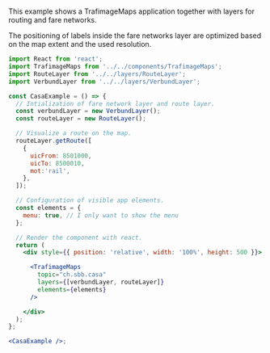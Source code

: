#

This example shows a TrafimageMaps application together with layers for routing
and fare networks.

The positioning of labels inside the fare networks layer are optimized based on
the map extent and the used resolution.

```jsx
import React from 'react';
import TrafimageMaps from '../../components/TrafimageMaps';
import RouteLayer from '../../layers/RouteLayer';
import VerbundLayer from '../../layers/VerbundLayer';

const CasaExample = () => {
  // Intialization of fare network layer and route layer.
  const verbundLayer = new VerbundLayer();
  const routeLayer = new RouteLayer();

  // Visualize a route on the map.
  routeLayer.getRoute([
    {
      uicFrom: 8501000,
      uicTo: 8500010,
      mot:'rail',
    },
  ]);

  // Configuration of visible app elements.
  const elements = {
    menu: true, // I only want to show the menu 
  };

  // Render the component with react.
  return (
    <div style={{ position: 'relative', width: '100%', height: 500 }}>

      <TrafimageMaps
        topic="ch.sbb.casa"
        layers={[verbundLayer, routeLayer]}
        elements={elements}
      />

    </div>
  );
};

<CasaExample />;

```
